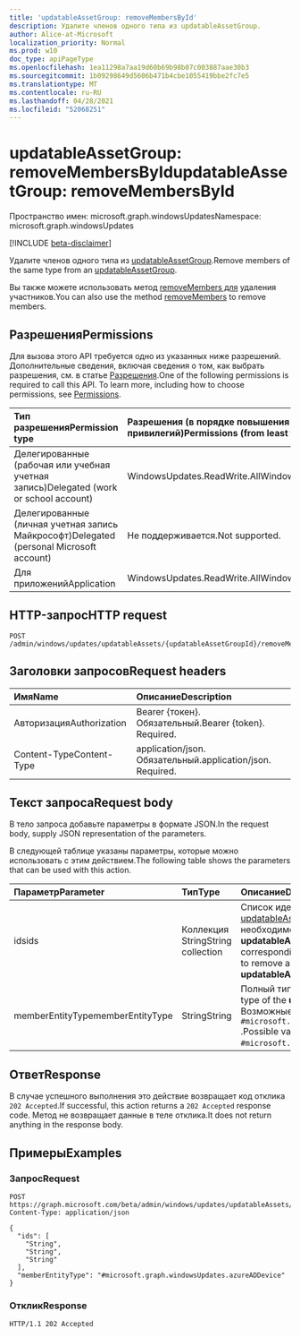 ```yaml
---
title: 'updatableAssetGroup: removeMembersById'
description: Удалите членов одного типа из updatableAssetGroup.
author: Alice-at-Microsoft
localization_priority: Normal
ms.prod: w10
doc_type: apiPageType
ms.openlocfilehash: 1ea11298a7aa19d60b69b98b07c003887aae30b3
ms.sourcegitcommit: 1b09298649d5606b471b4cbe1055419bbe2fc7e5
ms.translationtype: MT
ms.contentlocale: ru-RU
ms.lasthandoff: 04/28/2021
ms.locfileid: "52068251"
---
```

# <a name="updatableassetgroup-removemembersbyid"></a><span data-ttu-id="9523f-103">updatableAssetGroup: removeMembersById</span><span class="sxs-lookup"><span data-stu-id="9523f-103">updatableAssetGroup: removeMembersById</span></span>
<span data-ttu-id="9523f-104">Пространство имен: microsoft.graph.windowsUpdates</span><span class="sxs-lookup"><span data-stu-id="9523f-104">Namespace: microsoft.graph.windowsUpdates</span></span>

[!INCLUDE [beta-disclaimer](../../includes/beta-disclaimer.md)]

<span data-ttu-id="9523f-105">Удалите членов одного типа из [updatableAssetGroup](../resources/windowsupdates-updatableassetgroup.md).</span><span class="sxs-lookup"><span data-stu-id="9523f-105">Remove members of the same type from an [updatableAssetGroup](../resources/windowsupdates-updatableassetgroup.md).</span></span>

<span data-ttu-id="9523f-106">Вы также можете использовать метод [removeMembers для](windowsupdates-updatableassetgroup-removemembers.md) удаления участников.</span><span class="sxs-lookup"><span data-stu-id="9523f-106">You can also use the method [removeMembers](windowsupdates-updatableassetgroup-removemembers.md) to remove members.</span></span>

## <a name="permissions"></a><span data-ttu-id="9523f-107">Разрешения</span><span class="sxs-lookup"><span data-stu-id="9523f-107">Permissions</span></span>
<span data-ttu-id="9523f-p101">Для вызова этого API требуется одно из указанных ниже разрешений. Дополнительные сведения, включая сведения о том, как выбрать разрешения, см. в статье [Разрешения](/graph/permissions-reference).</span><span class="sxs-lookup"><span data-stu-id="9523f-p101">One of the following permissions is required to call this API. To learn more, including how to choose permissions, see [Permissions](/graph/permissions-reference).</span></span>

|<span data-ttu-id="9523f-110">Тип разрешения</span><span class="sxs-lookup"><span data-stu-id="9523f-110">Permission type</span></span>|<span data-ttu-id="9523f-111">Разрешения (в порядке повышения привилегий)</span><span class="sxs-lookup"><span data-stu-id="9523f-111">Permissions (from least to most privileged)</span></span>|
|:---|:---|
|<span data-ttu-id="9523f-112">Делегированные (рабочая или учебная учетная запись)</span><span class="sxs-lookup"><span data-stu-id="9523f-112">Delegated (work or school account)</span></span>|<span data-ttu-id="9523f-113">WindowsUpdates.ReadWrite.All</span><span class="sxs-lookup"><span data-stu-id="9523f-113">WindowsUpdates.ReadWrite.All</span></span>|
|<span data-ttu-id="9523f-114">Делегированные (личная учетная запись Майкрософт)</span><span class="sxs-lookup"><span data-stu-id="9523f-114">Delegated (personal Microsoft account)</span></span>|<span data-ttu-id="9523f-115">Не поддерживается.</span><span class="sxs-lookup"><span data-stu-id="9523f-115">Not supported.</span></span>|
|<span data-ttu-id="9523f-116">Для приложений</span><span class="sxs-lookup"><span data-stu-id="9523f-116">Application</span></span>|<span data-ttu-id="9523f-117">WindowsUpdates.ReadWrite.All</span><span class="sxs-lookup"><span data-stu-id="9523f-117">WindowsUpdates.ReadWrite.All</span></span>|

## <a name="http-request"></a><span data-ttu-id="9523f-118">HTTP-запрос</span><span class="sxs-lookup"><span data-stu-id="9523f-118">HTTP request</span></span>

<!-- {
  "blockType": "ignored"
}
-->
``` http
POST /admin/windows/updates/updatableAssets/{updatableAssetGroupId}/removeMembersById
```

## <a name="request-headers"></a><span data-ttu-id="9523f-119">Заголовки запросов</span><span class="sxs-lookup"><span data-stu-id="9523f-119">Request headers</span></span>
|<span data-ttu-id="9523f-120">Имя</span><span class="sxs-lookup"><span data-stu-id="9523f-120">Name</span></span>|<span data-ttu-id="9523f-121">Описание</span><span class="sxs-lookup"><span data-stu-id="9523f-121">Description</span></span>|
|:---|:---|
|<span data-ttu-id="9523f-122">Авторизация</span><span class="sxs-lookup"><span data-stu-id="9523f-122">Authorization</span></span>|<span data-ttu-id="9523f-p102">Bearer {токен}. Обязательный.</span><span class="sxs-lookup"><span data-stu-id="9523f-p102">Bearer {token}. Required.</span></span>|
|<span data-ttu-id="9523f-125">Content-Type</span><span class="sxs-lookup"><span data-stu-id="9523f-125">Content-Type</span></span>|<span data-ttu-id="9523f-p103">application/json. Обязательный.</span><span class="sxs-lookup"><span data-stu-id="9523f-p103">application/json. Required.</span></span>|

## <a name="request-body"></a><span data-ttu-id="9523f-128">Текст запроса</span><span class="sxs-lookup"><span data-stu-id="9523f-128">Request body</span></span>
<span data-ttu-id="9523f-129">В тело запроса добавьте параметры в формате JSON.</span><span class="sxs-lookup"><span data-stu-id="9523f-129">In the request body, supply JSON representation of the parameters.</span></span>

<span data-ttu-id="9523f-130">В следующей таблице указаны параметры, которые можно использовать с этим действием.</span><span class="sxs-lookup"><span data-stu-id="9523f-130">The following table shows the parameters that can be used with this action.</span></span>

|<span data-ttu-id="9523f-131">Параметр</span><span class="sxs-lookup"><span data-stu-id="9523f-131">Parameter</span></span>|<span data-ttu-id="9523f-132">Тип</span><span class="sxs-lookup"><span data-stu-id="9523f-132">Type</span></span>|<span data-ttu-id="9523f-133">Описание</span><span class="sxs-lookup"><span data-stu-id="9523f-133">Description</span></span>|
|:---|:---|:---|
|<span data-ttu-id="9523f-134">ids</span><span class="sxs-lookup"><span data-stu-id="9523f-134">ids</span></span>|<span data-ttu-id="9523f-135">Коллекция String</span><span class="sxs-lookup"><span data-stu-id="9523f-135">String collection</span></span>|<span data-ttu-id="9523f-136">Список идентификаторов, соответствующих [updatableAsset](../resources/windowsupdates-updatableasset.md) ресурсам, которые необходимо удалить в качестве членов **updatableAssetGroup.**</span><span class="sxs-lookup"><span data-stu-id="9523f-136">List of identifiers corresponding to the [updatableAsset](../resources/windowsupdates-updatableasset.md) resources to remove as members of the **updatableAssetGroup**.</span></span>|
|<span data-ttu-id="9523f-137">memberEntityType</span><span class="sxs-lookup"><span data-stu-id="9523f-137">memberEntityType</span></span>|<span data-ttu-id="9523f-138">String</span><span class="sxs-lookup"><span data-stu-id="9523f-138">String</span></span>|<span data-ttu-id="9523f-139">Полный тип **updatableAsset** ресурсов.</span><span class="sxs-lookup"><span data-stu-id="9523f-139">The full type of the **updatableAsset** resources.</span></span> <span data-ttu-id="9523f-140">Возможные значения: `#microsoft.graph.windowsUpdates.azureADDevice` .</span><span class="sxs-lookup"><span data-stu-id="9523f-140">Possible values are: `#microsoft.graph.windowsUpdates.azureADDevice`.</span></span>|

## <a name="response"></a><span data-ttu-id="9523f-141">Ответ</span><span class="sxs-lookup"><span data-stu-id="9523f-141">Response</span></span>

<span data-ttu-id="9523f-142">В случае успешного выполнения это действие возвращает код отклика `202 Accepted`.</span><span class="sxs-lookup"><span data-stu-id="9523f-142">If successful, this action returns a `202 Accepted` response code.</span></span> <span data-ttu-id="9523f-143">Метод не возвращает данные в теле отклика.</span><span class="sxs-lookup"><span data-stu-id="9523f-143">It does not return anything in the response body.</span></span>

## <a name="examples"></a><span data-ttu-id="9523f-144">Примеры</span><span class="sxs-lookup"><span data-stu-id="9523f-144">Examples</span></span>

### <a name="request"></a><span data-ttu-id="9523f-145">Запрос</span><span class="sxs-lookup"><span data-stu-id="9523f-145">Request</span></span>
<!-- {
  "blockType": "request",
  "name": "updatableassetgroup_removemembersbyid"
}
-->
``` http
POST https://graph.microsoft.com/beta/admin/windows/updates/updatableAssets/{updatableAssetGroupId}/removeMembersById
Content-Type: application/json

{
  "ids": [
    "String",
    "String",
    "String"
  ],
  "memberEntityType": "#microsoft.graph.windowsUpdates.azureADDevice"
}
```

### <a name="response"></a><span data-ttu-id="9523f-146">Отклик</span><span class="sxs-lookup"><span data-stu-id="9523f-146">Response</span></span>

<!-- {
  "blockType": "response",
  "truncated": true
}
-->
``` http
HTTP/1.1 202 Accepted
```

